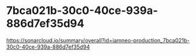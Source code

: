 # 7bca021b-30c0-40ce-939a-886d7ef35d94
https://sonarcloud.io/summary/overall?id=iamneo-production_7bca021b-30c0-40ce-939a-886d7ef35d94
